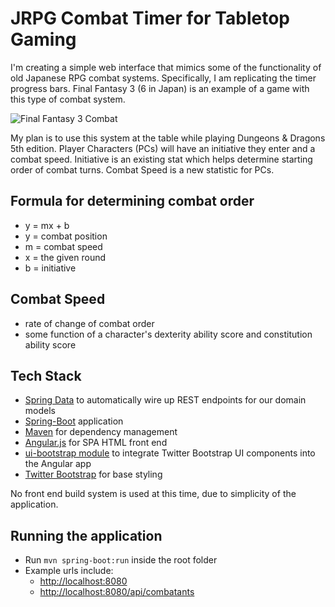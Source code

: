 JRPG Combat Timer for Tabletop Gaming
=====================================

I'm creating a simple web interface that mimics some of the functionality of old Japanese RPG combat systems. Specifically, I am replicating
the timer progress bars. Final Fantasy 3 (6 in Japan) is an example of a game with this type of combat system.

![Final Fantasy 3 Combat](https://upload.wikimedia.org/wikipedia/en/d/df/WikibattleFF6.PNG)

My plan is to use this system at the table while playing Dungeons & Dragons 5th edition. Player Characters (PCs) will have an initiative they enter
and a combat speed. Initiative is an existing stat which helps determine starting order of combat turns. Combat Speed is a new statistic for
PCs.

Formula for determining combat order
------------------------------------
- y = mx + b
- y = combat position
- m = combat speed
- x = the given round
- b = initiative

Combat Speed
------------
- rate of change of combat order
- some function of a character's dexterity ability score and constitution ability score

Tech Stack
----------
- [Spring Data](http://projects.spring.io/spring-data/) to automatically wire up REST endpoints for our domain models
- [Spring-Boot](https://projects.spring.io/spring-boot/) application
- [Maven](https://github.com/apache/maven) for dependency management
- [Angular.js](https://angularjs.org/) for SPA HTML front end
- [ui-bootstrap module](https://angular-ui.github.io/bootstrap) to integrate Twitter Bootstrap UI components into the Angular app
- [Twitter Bootstrap](http://getbootstrap.com/2.3.2/) for base styling

No front end build system is used at this time, due to simplicity of the application.

Running the application
-----------------------
- Run `mvn spring-boot:run` inside the root folder
- Example urls include:
	- [http://localhost:8080](http://localhost:8080)
	- [http://localhost:8080/api/combatants](http://localhost:8080/api/combatants)
